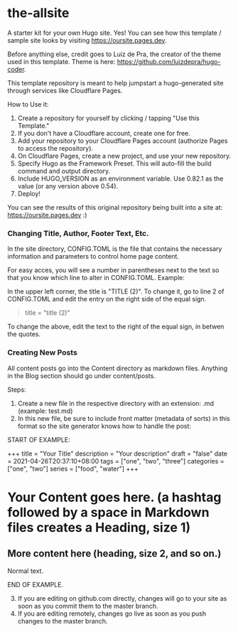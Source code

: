 # the-allsite
A starter kit for your own Hugo site. Yes! You can see how this template / sample site looks by visiting https://oursite.pages.dev.

Before anything else, credit goes to Luiz de Pra, the creator of the theme used in this template. Theme is here: https://github.com/luizdepra/hugo-coder. 

This template repository is meant to help jumpstart a hugo-generated site through services like Cloudflare Pages. 

How to Use it:

1. Create a repository for yourself by clicking / tapping "Use this Template."
2. If you don't have a Cloudflare account, create one for free.
3. Add your repository to your Cloudflare Pages account (authorize Pages to access the repository).
4. On Cloudflare Pages, create a new project, and use your new repository.  
5. Specify Hugo as the Framework Preset. This will auto-fill the build command and output directory. 
6. Include HUGO_VERSION as an environment variable. Use 0.82.1 as the value (or any version above 0.54).
7. Deploy!

You can see the results of this original repository being built into a site at: https://oursite.pages.dev :) 

### Changing Title, Author, Footer Text, Etc.

In the site directory, CONFIG.TOML is the file that contains the necessary information and parameters to control home page content.

For easy acces, you will see a number in parentheses next to the text so that you know which line to alter in CONFIG.TOML. Example:

In the upper left corner, the title is "TITLE (2)". To change it, go to line 2 of CONFIG.TOML and edit the entry on the right side of the equal sign. 

> title = "title (2)"  

To change the above, edit the text to the right of the equal sign, in betwen the quotes.

### Creating New Posts

All content posts go into the Content directory as markdown files. Anything in the Blog section should go under content/posts.
 
Steps:
1. Create a new file in the respective directory with an extension: .md (example: test.md)
2. In this new file, be sure to include front matter (metadata of sorts) in this format so the site generator knows how to handle the post:

START OF EXAMPLE: 

+++
title = "Your Title"
description = "Your description"
draft = "false"
date = 2021-04-26T20:37:10+08:00
tags = ["one", "two", "three"]
categories = ["one", "two"]
series = ["food", "water"]
+++

# Your Content goes here. (a hashtag followed by a space in Markdown files creates a Heading, size 1)
## More content here (heading, size 2, and so on.)

Normal text.

END OF EXAMPLE.

3. If you are editing on github.com directly, changes will go to your site as soon as you commit them to the master branch.
4. If you are editing remotely, changes go live as soon as you push changes to the master branch.
